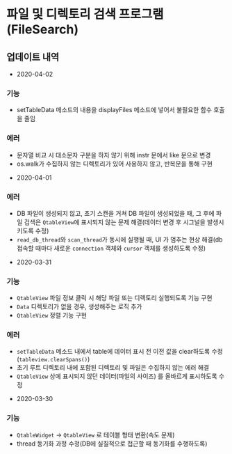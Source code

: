 # 파일 및 디렉토리 검색 프로그램(FileSearch)

## 업데이트 내역

* 2020-04-02
### 기능
- setTableData 메소드의 내용을 displayFiles 메소드에 넣어서 불필요한 함수 호출을 줄임

### 에러
- 문자열 비교 시 대소문자 구분을 하지 않기 위해 instr 문에서 like 문으로 변경
- os.walk가 수집하지 않는 디렉토리가 있어 사용하지 않고, 반복문을 통해 구현

* 2020-04-01
### 에러
- DB 파일이 생성되지 않고, 초기 스캔을 거쳐 DB 파일이 생성되었을 때, 그 후에 파일 검색은 `QtableView`에 표시되지 않는 문제 해결(데이터 변경 후 시그널을 발생시키도록 수정)
- `read_db_thread`와 `scan_thread`가 동시에 실행될 때, UI 가 멈추는 현상 해결(db 접속할 때마다 새로운 `connection` 객체와 `cursor` 객체를 생성하도록 수정)

* 2020-03-31
### 기능

- `QtableView` 파일 정보 클릭 시 해당 파일 또는 디렉토리 실행되도록 기능 구현
- `Data` 디렉토리가 없을 경우, 생성해주는 로직 추가
- `QtableView` 정렬 기능 구현

### 에러

- `setTableData` 메소드 내에서 table에 데이터 표시 전 이전 값을 clear하도록 수정(`tableview.clearSpans()`)
- 초기 루트 디렉토리 내에 포함된 디렉토리 및 파일은 수집하지 않는 에러 해결
- `QtableView` 상에 표시되지 않던 데이터(파일의 사이즈) 를 올바르게 표시하도록 수정

* 2020-03-30
### 기능 
- `QtableWidget` -> `QtableView` 로 테이블 형태 변환(속도 문제)
- thread 동기화 과정 수정(DB에 실질적으로 접근할 때 동기화를 수행하도록)




